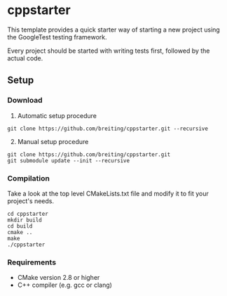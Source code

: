 # cppstarter

This template provides a quick starter way of starting a new project
using the GoogleTest testing framework.

Every project should be started with writing tests first, followed by
the actual code.

## Setup

### Download

1. Automatic setup procedure

```
git clone https://github.com/breiting/cppstarter.git --recursive
```

2. Manual setup procedure

```
git clone https://github.com/breiting/cppstarter.git
git submodule update --init --recursive  
```

### Compilation

Take a look at the top level CMakeLists.txt file and modify it to fit your
project's needs.

```
cd cppstarter
mkdir build
cd build
cmake ..
make
./cppstarter
```

### Requirements

* CMake version 2.8 or higher
* C++ compiler (e.g. gcc or clang)
